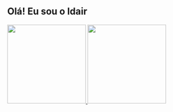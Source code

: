 ## Olá! Eu sou o Idair 
 <div>
  <a href="https://github.com/idairfguido">
  <img height="180em" src="https://github-readme-stats.vercel.app/api?username=idairfguido&show_icons=true&theme=dracula&include_all_commits=true&count_private=true"/>
  <img height="180em" src="https://github-readme-stats.vercel.app/api/top-langs/?username=idairfguido&layout=compact&langs_count=7&theme=dracula"/>
</div>
